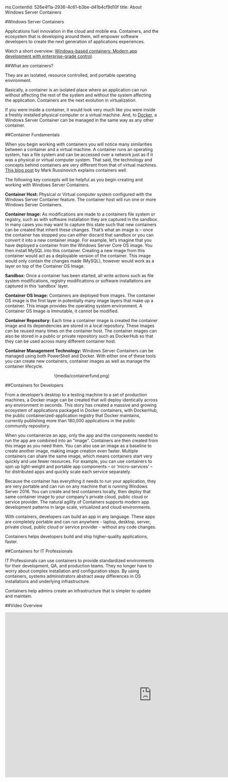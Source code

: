 ms.ContentId: 526e4f1a-2936-4c61-b3be-d41b4cf9d10f
title: About Windows Server Containers

#Windows Server Containers

Applications fuel innovation in the cloud and mobile era.
Containers, and the ecosystem that is developing around them, will empower software developers to create the next generation of applications experiences.

Watch a short overview: [Windows-based containers: Modern app development with enterprise-grade control](https://youtu.be/Ryx3o0rD5lY).

##What are containers?

They are an isolated, resource controlled, and portable operating environment.

Basically, a container is an isolated place where an application can run without affecting the rest of the system and without the system affecting the application.
Containers are the next evolution in virtualization.

If you were inside a container, it would look very much like you were inside a freshly installed physical computer or a virtual machine.
And, to [Docker](https://www.docker.com/), a Windows Server Container can be managed in the same way as any other container.

##Container Fundamentals

When you begin working with containers you will notice many similarities between a container and a virtual machine.
A container runs an operating system, has a file system and can be accessed over a network just as if it was a physical or virtual computer system.
That said, the technology and concepts behind containers are very different from that of virtual machines.
[This blog post](http://azure.microsoft.com/blog/2015/08/17/containers-docker-windows-and-trends/) by Mark Russinovich explains containers well.

The following key concepts will be helpful as you begin creating and working with Windows Server Containers.

**Container Host:** Physical or Virtual computer system configured with the Windows Server Container feature.
The container host will run one or more Windows Server Containers.

**Container Image:** As modifications are made to a containers file system or registry, such as with software installation they are captured in the sandbox.
In many cases you may want to capture this state such that new containers can be created that inherit these changes.
That’s what an image is – once the container has stopped you can either discard that sandbox or you can convert it into a new container image.
For example, let’s imagine that you have deployed a container from the Windows Server Core OS image.
You then install MySQL into this container.
Creating a new image from this container would act as a deployable version of the container.
This image would only contain the changes made (MySQL), however would work as a layer on top of the Container OS Image.

**Sandbox:** Once a container has been started, all write actions such as file system modifications, registry modifications or software installations are captured in this ‘sandbox’ layer.

**Container OS Image:** Containers are deployed from images.
The container OS image is the first layer in potentially many image layers that make up a container.
This image provides the operating system environment.
A Container OS Image is Immutable, it cannot be modified.

**Container Repository:** Each time a container image is created the container image and its dependencies are stored in a local repository.
These images can be reused many times on the container host.
The container images can also be stored in a public or private repository such as DockerHub so that they can be used across many different container host.

**Container Management Technology:** Windows Server Containers can be managed using both PowerShell and Docker.
With either one of these tools you can create new containers, container images as well as manage the container lifecycle.

<center>!(media/containerfund.png)</center>

##Containers for Developers

From a developer’s desktop to a testing machine to a set of production machines, a Docker image can be created that will deploy identically across any environment in seconds.
This story has created a massive and growing ecosystem of applications packaged in Docker containers, with DockerHub, the public containerized-application registry that Docker maintains, currently publishing more than 180,000 applications in the public community repository.

When you containerize an app, only the app and the components needed to run the app are combined into an "image".
Containers are then created from this image as you need them.
You can also use an image as a baseline to create another image, making image creation even faster.
Multiple containers can share the same image, which means containers start very quickly and use fewer resources.
For example, you can use containers to spin up light-weight and portable app components – or ‘micro-services’ – for distributed apps and quickly scale each service separately.

Because the container has everything it needs to run your application, they are very portable and can run on any machine that is running Windows Server 2016.
You can create and test containers locally, then deploy that same container image to your company's private cloud, public cloud or service provider.
The natural agility of Containers supports modern app development patterns in large scale, virtualized and cloud environments.

With containers, developers can build an app in any language.
These apps are completely portable and can run anywhere - laptop, desktop, server, private cloud, public cloud or service provider - without any code changes.

Containers helps developers build and ship higher-quality applications, faster.

##Containers for IT Professionals

IT Professionals can use containers to provide standardized environments for their development, QA, and production teams.
They no longer have to worry about complex installation and configuration steps.
By using containers, systems administrators abstract away differences in OS installations and underlying infrastructure.

Containers help admins create an infrastructure that is simpler to update and maintain.

##Video Overview

<iframe src="https://channel9.msdn.com/Blogs/containers/Containers-101-with-Microsoft-and-Docker/player" width="960" height="540" allowFullScreen="true" frameBorder="0" scrolling="no" caps_internal_Id="0ee33f4a-490b-498e-a5f6-898e998c27a3" />

##Try Windows Server Containers

[Get started with Windows Server Containers in Windows Azure](../quick_start/azure_setup.md)[Get started with Windows Server Containers Locally](../quick_start/container_setup.md)

-------------------
[Back to Container Home](../containers_welcome.md)



